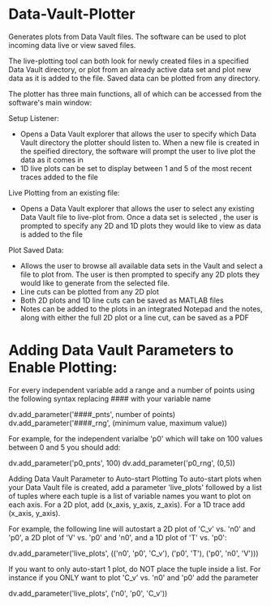 ﻿# Data-Vault-Plotter
 
Generates plots from Data Vault files. The software can be used to plot incoming data live or view saved files.  

The live-plotting tool can both look for newly created files in a specified Data Vault directory, or plot from an already active data set and plot new data as it is added to the file. Saved data can be plotted from any directory.
 
The plotter has three main functions, all of which can be accessed from the software's main window:
 
 Setup Listener:
 - Opens a Data Vault explorer that allows the user to specify which Data Vault directory the plotter should listen to. When a new file is created in the speified directory, the software will prompt the user to live plot the data as it comes in
 - 1D live plots can be set to display between 1 and 5 of the most recent traces added to the file
 
 Live Plotting from an existing file:
 - Opens a Data Vault explorer that allows the user to select any existing Data Vault file to live-plot from. Once a data set is selected , the user is prompted to specify any 2D and 1D plots they would like to view as data is added to the file
 
 Plot Saved Data:
 - Allows the user to browse all available data sets in the Vault and select a file to plot from. The user is then prompted to specify any 2D plots they would like to generate from the selected file.
 - Line cuts can be plotted from any 2D plot
 - Both 2D plots and 1D line cuts can be saved as MATLAB files
 - Notes can be added to the plots in an integrated Notepad and the notes, along with either the full 2D plot or a line cut, can be saved as a PDF
 
# Adding Data Vault Parameters to Enable Plotting:

For every independent variable add a range and a number of points using the following syntax replacing #### with your variable name

dv.add_parameter('####_pnts', number of points)
dv.add_parameter('####_rng', (minimum value, maximum value))

For example, for the independent varialbe 'p0' which will take on 100 values between 0 and 5 you should add:
 
dv.add_parameter('p0_pnts', 100)
dv.add_parameter('p0_rng', (0,5))

Adding Data Vault Parameter to Auto-start Plotting
To auto-start plots when your Data Vault file is created, add a parameter 'live_plots' followed by a list of tuples where each tuple is a list of variable names you want to plot on each axis. For a 2D plot, add (x_axis, y_axis, z_axis). For a 1D trace add (x_axis, y_axis). 

For example, the following line will autostart a 2D plot of 'C_v' vs. 'n0' and 'p0', a 2D plot of 'V' vs. 'p0' and 'n0', and a 1D plot of 'T' vs. 'p0':

dv.add_parameter('live_plots', (('n0', 'p0', 'C_v'), ('p0', 'T'), ('p0', 'n0', 'V')))

If you want to only auto-start 1 plot, do NOT place the tuple inside a list. For instance if you ONLY want to plot 'C_v' vs. 'n0' and 'p0' add the parameter

dv.add_parameter('live_plots', ('n0', 'p0', 'C_v'))
